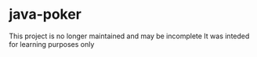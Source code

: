 # java-poker
This project is no longer maintained and may be incomplete
It was inteded for learning purposes only
